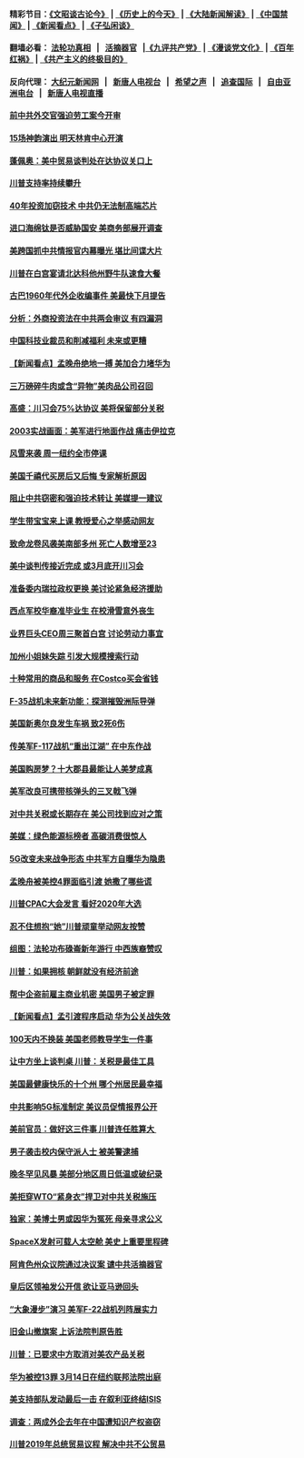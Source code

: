 #### 精彩节目：[《文昭谈古论今》](http://45.63.86.11/wenzhao) | [《历史上的今天》](http://45.63.86.11/today-in-history) | [《大陆新闻解读》](http://45.63.86.11/ntdtv-comedy) | [《中国禁闻》](http://45.63.86.11/ntdtv-news) | [《新闻看点》](http://45.63.86.11/news-insight) | [《子弘闲谈》](http://45.63.86.11/zihongxiantan/) 

 #### 翻墙必看： [法轮功真相](http://45.63.86.11:10000/videos/truth.html) &nbsp;&nbsp;|&nbsp;&nbsp; [活摘器官](http://45.63.86.11:10000/videos/res/Organs/) &nbsp;&nbsp;|[《九评共产党》](http://45.63.86.11:10000/videos/jiuping) | [《漫谈党文化》](http://45.63.86.11:10000/videos/mtdwh) | [《百年红祸》](http://45.63.86.11:10000/videos/bnhh) | [《共产主义的终极目的》](http://45.63.86.11:10000/videos/res/zjmd) 

 #### 反向代理： [大纪元新闻网](http://45.63.86.11:10080/) &nbsp;&nbsp;|&nbsp;&nbsp; [新唐人电视台](http://45.63.86.11:8000/) &nbsp;&nbsp;|&nbsp;&nbsp; [希望之声](http://45.63.86.11:8200/) &nbsp;&nbsp;|&nbsp;&nbsp; [追查国际](http://45.63.86.11:10010/) &nbsp;&nbsp;|&nbsp;&nbsp; [自由亚洲电台](http://45.63.86.11:9800/) &nbsp;&nbsp;|&nbsp;&nbsp; [新唐人电视直播](http://45.63.86.11/) 

#### [前中共外交官强迫劳工案今开审](../pages/nsc412/n11090001.md?t=03051249) 

#### [15场神韵演出 明天林肯中心开演](../pages/nsc412/n11089990.md?t=03051249) 

#### [蓬佩奥：美中贸易谈判处在达协议关口上](../pages/nsc412/n11089620.md?t=03051249) 

#### [川普支持率持续攀升](../pages/nsc412/n11089760.md?t=03051249) 

#### [40年投资加窃技术 中共仍无法制高端芯片](../pages/nsc412/n11089086.md?t=03051249) 

#### [进口海绵钛是否威胁国安 美商务部展开调查](../pages/nsc412/n11089546.md?t=03051249) 

#### [美跨国抓中共情报官内幕曝光 堪比间谍大片](../pages/nsc412/n11089282.md?t=03051249) 

#### [川普在白宫宴请北达科他州野牛队速食大餐](../pages/nsc412/n11089308.md?t=03051249) 

#### [古巴1960年代外企收编事件 美最快下月提告](../pages/nsc412/n11089128.md?t=03051249) 

#### [分析：外商投资法在中共两会审议 有四漏洞](../pages/nsc412/n11089055.md?t=03051249) 

#### [中国科技业裁员和削减福利 未来或更糟](../pages/nsc412/n11089091.md?t=03051249) 

#### [【新闻看点】孟晚舟绝地一搏 美加合力堵华为](../pages/nsc412/n11088953.md?t=03051249) 

#### [三万磅碎牛肉或含“异物”美肉品公司召回](../pages/nsc412/n11088831.md?t=03051249) 

#### [高盛：川习会75%达协议 美将保留部分关税](../pages/nsc412/n11088120.md?t=03051249) 

#### [2003实战画面：美军进行地面作战 痛击伊拉克](../pages/nsc412/n11088010.md?t=03051249) 

#### [风雪来袭 周一纽约全市停课](../pages/nsc412/n11087247.md?t=03051249) 

#### [美国千禧代买房后又后悔 专家解析原因](../pages/nsc412/n11087415.md?t=03051249) 

#### [阻止中共窃密和强迫技术转让 美媒提一建议](../pages/nsc412/n11087339.md?t=03051249) 

#### [学生带宝宝来上课 教授爱心之举感动网友](../pages/nsc412/n11086804.md?t=03051249) 

#### [致命龙卷风袭美南部多州 死亡人数增至23](../pages/nsc412/n11087008.md?t=03051249) 

#### [美中谈判传接近完成 或3月底开川习会](../pages/nsc412/n11086539.md?t=03051249) 

#### [准备委内瑞拉政权更换 美讨论紧急经济援助](../pages/nsc412/n11086396.md?t=03051249) 

#### [西点军校华裔准毕业生 在校滑雪意外丧生](../pages/nsc412/n11086343.md?t=03051249) 

#### [业界巨头CEO周三聚首白宫 讨论劳动力事宜](../pages/nsc412/n11086331.md?t=03051249) 

#### [加州小姐妹失踪 引发大规模搜索行动](../pages/nsc412/n11086302.md?t=03051249) 

#### [十种常用的商品和服务 在Costco买会省钱](../pages/nsc412/n11083409.md?t=03051249) 

#### [F-35战机未来新功能：探测摧毁洲际导弹](../pages/nsc412/n11084576.md?t=03051249) 

#### [美国新奥尔良发生车祸 致2死6伤](../pages/nsc412/n11085688.md?t=03051249) 

#### [传美军F-117战机“重出江湖” 在中东作战](../pages/nsc412/n11085560.md?t=03051249) 

#### [美国购房梦？十大郡县最能让人美梦成真](../pages/nsc412/n11084365.md?t=03051249) 

#### [美军改良可携带核弹头的三叉戟飞弹](../pages/nsc412/n11085360.md?t=03051249) 

#### [对中共关税或长期存在 美公司找到应对之策](../pages/nsc412/n11084764.md?t=03051249) 

#### [美媒：绿色能源标榜者 高碳消费很惊人](../pages/nsc412/n11085202.md?t=03051249) 

#### [5G改变未来战争形态 中共军方自曝华为隐患](../pages/nsc412/n11080193.md?t=03051249) 

#### [孟晚舟被美控4罪面临引渡 她撒了哪些谎](../pages/nsc412/n11084821.md?t=03051249) 

#### [川普CPAC大会发言 看好2020年大选](../pages/nsc412/n11084682.md?t=03051249) 

#### [忍不住想抱“她”川普顽童举动网友按赞](../pages/nsc412/n11084691.md?t=03051249) 

#### [组图：法轮功布碌崙新年游行 中西族裔赞叹](../pages/nsc412/n11084713.md?t=03051249) 

#### [川普：如果拥核 朝鲜就没有经济前途](../pages/nsc412/n11084624.md?t=03051249) 

#### [帮中企盗前雇主商业机密 美国男子被定罪](../pages/nsc412/n11084590.md?t=03051249) 

#### [【新闻看点】孟引渡程序启动 华为公关战失效](../pages/nsc412/n11084453.md?t=03051249) 

#### [100天内不换装 美国老师教导学生一件事](../pages/nsc412/n11084543.md?t=03051249) 

#### [让中方坐上谈判桌 川普：关税是最佳工具](../pages/nsc412/n11084359.md?t=03051249) 

#### [美国最健康快乐的十个州 哪个州居民最幸福](../pages/nsc412/n11084450.md?t=03051249) 

#### [中共影响5G标准制定 美议员促情报界公开](../pages/nsc412/n11084422.md?t=03051249) 

#### [美前官员：做好这三件事 川普连任胜算大 ](../pages/nsc412/n11083314.md?t=03051249) 

#### [男子袭击校内保守派人士 被美警逮捕](../pages/nsc412/n11083471.md?t=03051249) 

#### [晚冬罕见风暴 美部分地区周日低温或破纪录](../pages/nsc412/n11084235.md?t=03051249) 

#### [美拒穿WTO“紧身衣”捍卫对中共关税施压](../pages/nsc412/n11084156.md?t=03051249) 

#### [独家：美博士男或因华为冤死 母亲寻求公义](../pages/nsc412/n11082270.md?t=03051249) 

#### [SpaceX发射可载人太空舱 美史上重要里程碑](../pages/nsc412/n11084023.md?t=03051249) 

#### [阿肯色州众议院通过决议案 谴中共活摘器官](../pages/nsc412/n11082231.md?t=03051249) 

#### [皇后区领袖发公开信  欲让亚马逊回头](../pages/nsc412/n11083353.md?t=03051249) 

#### [“大象漫步”演习 美军F-22战机列阵展实力](../pages/nsc412/n11083501.md?t=03051249) 

#### [旧金山撤旗案 上诉法院判原告胜](../pages/nsc412/n11083486.md?t=03051249) 

#### [川普：已要求中方取消对美农产品关税](../pages/nsc412/n11083216.md?t=03051249) 

#### [华为被控13罪 3月14日在纽约联邦法院出庭](../pages/nsc412/n11082772.md?t=03051249) 

#### [美支持部队发动最后一击 在叙利亚终结ISIS](../pages/nsc412/n11082463.md?t=03051249) 

#### [调查：两成外企去年在中国遭知识产权盗窃](../pages/nsc412/n11082699.md?t=03051249) 

#### [川普2019年总统贸易议程 解决中共不公贸易](../pages/nsc412/n11082766.md?t=03051249) 

